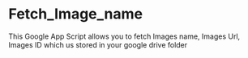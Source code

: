 # Fetch_Image_name
This Google App Script allows you to fetch Images name, Images Url, Images ID which us stored in your google drive folder
